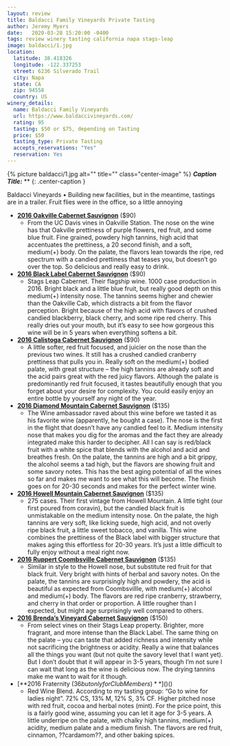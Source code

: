 ```yaml
---
layout: review
title: Baldacci Family Vineyards Private Tasting
author: Jeremy Myers
date:   2020-03-28 15:20:00 -0400
tags: review winery tasting california napa stags-leap
image: baldacci/1.jpg
location:
  latitude: 38.418326
  longitude: -122.337253
  street: 6236 Silverado Trail 
  city: Napa
  state: CA
  zip: 94558
  country: US
winery_details:
  name: Baldacci Family Vineyards
  url: https://www.baldaccivineyards.com/
  rating: 95
  tasting: $50 or $75, depending on Tasting
  price: $50
  tasting_type: Private Tasting
  accepts_reservations: "Yes"
  reservation: Yes
---
```


{% picture baldacci/1.jpg alt="" title="" class="center-image" %}
***Caption Title:*** **
{: .center-caption }

Baldacci Vineyards
•	Building new facilities, but in the meantime, tastings are in a trailer.  Fruit flies were in the office, so a little annoying

* [**2016 Oakville Cabernet Sauvignon**]() ($90)
  * From the UC Davis vines in Oakville Station.  The nose on the wine has that Oakville prettiness of purple flowers, red fruit, and some blue fruit.  Fine grained, powdery high tannins, high acid that accentuates the prettiness, a 20 second finish, and a soft, medium(+) body.  On the palate, the flavors lean towards the ripe, red spectrum with a candied prettiness that teases you, but doesn’t go over the top.  So delicious and really easy to drink.  
* [**2016 Black Label Cabernet Sauvignon**]() ($90)
  * Stags Leap Cabernet.  Their flagship wine.  1000 case production in 2016.  Bright black and a little blue fruit, but really good depth on this medium(+) intensity nose.  The tannins seems higher and chewier than the Oakville Cab, which distracts a bit from the flavor perception.  Bright because of the high acid with flavors of crushed candied blackberry, black cherry, and some ripe red cherry.  This really dries out your mouth, but it’s easy to see how gorgeous this wine will be in 5 years when everything softens a bit.
* [**2016 Calistoga Cabernet Sauvignon**]() ($90)
  * A little softer, red fruit focused, and juicier on the nose than the previous two wines.  It still has a crushed candied cranberry prettiness that pulls you in.  Really soft on the medium(+) bodied palate, with great structure – the high tannins are already soft and the acid pairs great with the red juicy flavors.  Although the palate is predominantly red fruit focused, it tastes beautifully enough that you forget about your desire for complexity.  You could easily enjoy an entire bottle by yourself any night of the year.
* [**2016 Diamond Mountain Cabernet Sauvignon**]() ($135)
  * The Wine ambassador raved about this wine before we tasted it as his favorite wine (apparently, he bought a case).  The nose is the first in the flight that doesn’t have any candied feel to it.  Medium intensity nose that makes you dig for the aromas and the fact they are already integrated make this harder to decipher.  All I can say is red/black fruit with a white spice that blends with the alcohol and acid and breathes fresh.  On the palate, the tannins are high and a bit grippy, the alcohol seems a tad high, but the flavors are showing fruit and some savory notes.  This has the best aging potential of all the wines so far and makes me want to see what this will become.  The finish goes on for 20-30 seconds and makes for the perfect winter wine.  
* [**2016 Howell Mountain Cabernet Sauvignon**]() ($135)
  * 275 cases.  Their first vintage from Howell Mountain.  A little tight (our first poured from coravin), but the candied black fruit is unmistakable on the medium intensity nose.  On the palate, the high tannins are very soft, like licking suede, high acid, and not overly ripe black fruit, a little sweet tobacco, and vanilla.  This wine combines the prettiness of the Black label with bigger structure that makes aging this effortless for 20-30 years.  It’s just a little difficult to fully enjoy without a meal right now.
* [**2016 Ruppert Coombsville Cabernet Sauvignon**]() ($135)
  * Similar in style to the Howell nose, but substitute red fruit for that black fruit.  Very bright with hints of herbal and savory notes.  On the palate, the tannins are surprisingly high and powdery, the acid is beautiful as expected from Coombsvillle, with medium(+) alcohol and medium(+) body.  The flavors are red ripe cranberry, strawberry, and cherry in that order or proportion.  A little rougher than I expected, but might age surprisingly well compared to others.
* [**2016 Brenda’s Vineyard Cabernet Sauvignon**]() ($150)
  * From select vines on their Stags Leap property.  Brighter, more fragrant, and more intense than the Black Label.  The same thing on the palate – you can taste that added richness and intensity while not sacrificing the brightness or acidity.  Really a wine that balances all the things you want (but not quite the savory level that I want yet).  But I don’t doubt that it will appear in 3-5 years, though I’m not sure I can wait that long as the wine is delicious now.  The drying tannins make me want to wait for it though.  
* [**2016 Fraternity ($36 but only for Club Members)**]() ($)
  * Red Wine Blend.  According to my tasting group: “Go to wine for ladies night”.  72% CS, 13% M, 12% S, 3% CF.  Higher pitched nose with red fruit, cocoa and herbal notes (mint).  For the price point, this is a fairly good wine, assuming you can let it age for 3-5 years.  A little underripe on the palate, with chalky high tannins, medium(+) acidity, medium palate and a medium finish.  The flavors are red fruit, cinnamon, ??cardamom??, and other baking spices.

